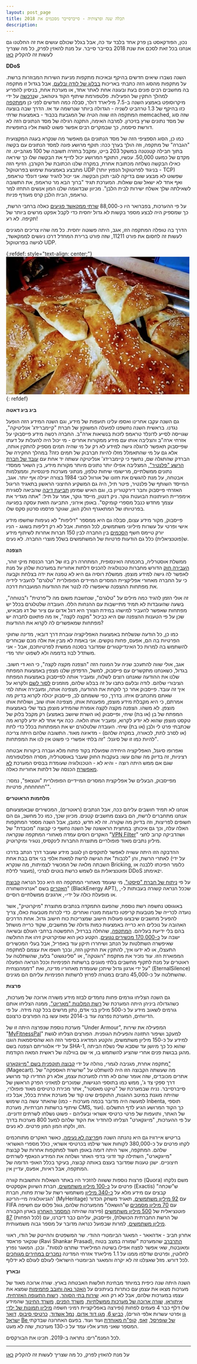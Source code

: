 ```yaml
---
layout: post_page
title: תכלה שנה ופרצותיה - סייברסייבר מסכמים את 2018
description: 
---
```


נכון, הפודקאסט בן פרק אחד בלבד עד כה, אבל בגלל שכולם עושים את זה החלטנו גם אנחנו בכל זאת לסכם את שנת 2018 בסייבר סייבר. על מנת להאזין לפרק, כל מה שצריך לעשות זה להקליק [כאן](https://podcasti.co/minisites/cyber/?name=2019-01-07_tagmp3_hyha3zkdo1sd.mp3)

**DDoS**

השנה נשברו שיאים חדשים בהיקף ובאיכות מתקפות מניעת השירות המבוזרות ברשת. על מתקפות מהסוג הזה כתבתי באריכות [בבלוג של לודה ובלעם](https://tech.b48.club/2018/03/03/what-is-dos-and-what-is-ddos.html), אבל בגדול זו מתקפה בה מחשבים רבים פונים בעת ובעונה אחת לאתר אחד, או מערכת אחת, בניסיון להפריע למהלך התקין של הפעילות. פלטפורמת שיתוף הקוד גיטהאב, ש[נרכשה](https://news.microsoft.com/2018/06/04/microsoft-to-acquire-github-for-7-5-billion/) על ידי מיקרוסופט באמצע השנה ב-7.5 מיליארד דולר, סבלה כמה חודשים לפני כן מ[מתקפה](https://www.wired.com/story/github-ddos-memcached/) כזו בהיקף של 1.3 טרהביט לשניה - הגדולה ביותר שנרשמה עד אז. הדרך שבה בוצעה המתקפה הזו שווה הטיה של המגבעת בכבוד - באמצעות שרתי memcached, שזה סוג של מסד נתונים שרץ בזיכרון. למרבה האימה, התקנה רגילה של מסד הנתונים הזה לא דורשת סיסמה, כך שבמקרים רבים אפשר פשוט לגשת אליו בחופשיות. 

כמו כן, הסוג הספציפי הזה של מסד הנתונים גם מאפשר מה שנקרא בעגה המקצועית "הגברה" של מתקפה, וזה הולך בערך ככה: תוקף מרושע פונה למסד הנתונים עם בקשה בתוך חבילה קטנטנה במשקל 203 בייט, ומקבל בחזרה תשובה של 100 מגהבייט. זה מקדם של כמעט 50,000. עכשיו, התוקף המרושע יכול לזייף את הבקשה שלו כך שיראה כאילו הבקשה נשלחה מכתובת אחרת, במקרה שלנו הכתובת של הקורבן. הזיוף הזה מתבצע באמצעות שימוש בפרוטוקול UDP (בניגוד לפרוטוקול הנפוץ יותר - TCP) שפשוט לא מבצע שום בדיקה לגבי תוכן הבקשה. אני יכול להגיד שאני דונלד טראמפ, ואף אחד לא ישאל שום שאלות. המערכת תגיד "ברוך הבא מר טראמפ, את התשובה לשאילתה שלך אשלח ישירות לבית הלבן". מכיוון שבדוגמה שלנו המון אנשים התחזו למר טראמפ, הבית הלבן קרס מעודף פניות.

 על פי ההערכות, בפברואר היו כ-88,000 [שרתי ממקאשד פגיעים](https://threatpost.com/misconfigured-memcached-servers-abused-to-amplify-ddos-attacks/130150/) כאלה ברחבי הרשת, כך שמספיק היה לבצע מספר בקשות לא גדול יחסית כדי לקבל אפקט מרשים ביותר של תקיפה. לא רע!

הדרך בה טופלה המתקפה הזו, אגב, היתה פשוטה יחסית. כל מה שהיו צריכים המגינים לעשות זה לחסום את פורט 11211, שזה פורט ברירת המחדל דרכו ניגשים לממקאשד, לגישה בפרוטוקול UDP. 

{:refdef: style="text-align: center;"}
![fatair](/img/2019-01-08-00.jpg)
{: refdef}

**ביג ביג דאטה**

גם השנה עקבו אחרינו ואספו עלינו תועפות של מידע, וגם השנה המידע הזה הופעל נגדנו. בראשית השנה נחשפנו לפועלה המשוקץ של חברת "קיימברידג' אנליטיקה", שגוייסה לסייע לדונלד טראמפ לזכות בנשיאות ארה"ב. החברה רכשה מידע פייסבוקי על אזרחי ארה"ב והצליבה אותו עם מידע ממקורות אחרים - מי יכול היה להעלות על דעתו שפייסבוק תאפשר לרוגלה גישה למידע לא רק על מי שהיה תמים מספיק להתקין אותה, אלא גם על מי שהתאמלל מזלו להיות חברבוק של תמים כזה? במהלך החקירה של הברדק שהתגלה שם, נחשף כי קיימברידג' אנליטיקה עשתה יד אחת עם [עובד של חברת הרשע "פלנטיר"](https://www.nytimes.com/2018/03/27/us/cambridge-analytica-palantir.html), המצליבה אפילו יותר נתונים מיותר מקורות מידע, בין השאר ממסדי נתונים ממשלתיים, מרישומי שיחות טלפון, מנתוני מערכות פיננסיות, וממצלמות אבטחה, על מנת להגשים את חזונו של אורוול לגבי 1984 בצורה יעילה אף יותר. אגב, המייסד השותף של פלנטיר, פיטר תיל, היה גם המשקיע החיצוני הראשון בתאגיד הריגול האזרחי פייסבוק וחבר דירקטוריון בו, וגם האיש שמימן [תביעת דיבה](http://room404.net/?p=69620) שהביאה לסגירת אימפריית העיתונות הבועטת גוקר. ניק דנטון, מייסד גוקר, אמר על תיל: "אתה מגדיר את עצמך מחדש כנבל מספרי קומיקס". באופן אירוני, התביעה הזאת עסקה בפגיעה בפרטיותו של המתאגרף הולק הוגן, שגוקר פרסמו סרטון סקס שלו.

פייסבוק, מקור מידע עצום, סבלה גם היא ממספר "דליפות" לא נעימות שחשפו מידע אישי ופרטי על עשרות מיליוני משתמשים, לכל הפחות. אבל לא רק דליפות בשוגג -  הניו יורק טיימס חשף [הסכמים](https://www.nytimes.com/2018/12/18/technology/facebook-privacy.html) בין החברה לבין 150 חברות אחרות לשיתוף מידע ש(פוטנציאלית) כלל גם הודעות פרטיות של המשתמשים בשלל מוצרי החברה. לא נעים.

**הצפנה**

ממשלת אוסטרליה, בחכמתה האינסופית, המתחרה רק בזו של חבר הכנסת מיקי זוהר, [העבירה חוק](https://www.bloomberg.com/news/articles/2018-12-06/australia-moves-toward-passing-law-targeting-whatsapp-signal) הדורש מחברות טכנולוגיה להכניס דלתות אחוריות במערכות שלהן על מנת לאפשר לה גישה למידע מוצפן. ממשלת רוסיה גם היא לא טמנה את ידה בצלחת וקבעה כי על החברה מאחורי אפליקציית המסרים המיידים הפופולרית "טלגרם" להעביר לידיה את מפתחות ההצפנה שיאפשרו לה לנטר את ההודעות המועברות דרכה. 

זה אולי הזמן להגיד כמה מילים על "טלגרם", שנחשבת משום מה ל"פרטית" ו"בטוחה", בשעה שהעובדות לא תמיד מתיישבות עם ההנחות הללו. העובדה שלטלגרם בכלל יש מפתחות שאפשר להעביר למישהו במידת הצורך היא דגל אדום עם ציור של דג מבאיש, שכן על פי הטענות ההצפנה שם היא כביכול "מקצה לקצה", אז מה פתאום לחברה יש מפתחות שמאפשרים לה לקרוא את ההודעות? 

כמו כן, כל הודעה שנשלחת באמצעות האפליקציה עוברת דרך דובאי, מדינה שחוקי הפרטיות בה הם, אפעס, פחות נוקשים. אני באמת לא מבין את אלה מכם שבוחרים להשתמש בה למרות כל האינדיקטורים שמדובר בסכנה ממשית לפרטיותכם, אבל - אני משתדל לבוז בדממה ולא לשפוט יותר מדי.

אגב, אולי שווה להתעכב שניה על המונח הזה "הצפנה מקצה לקצה", כי הוא די חשוב. בגדול, כשאנחנו מתקשרים עם פייסבוק, למשל, הדפדפן שלנו מצפין באמצעות המפתח שלנו את ההודעה שאנחנו רוצים לשלוח, ומעביר אותה לפייסבוק באמצעות המפתח הציבורי שלהם. לודה ובלעם כתבו על זה בבלוג שלהם, מוזמנים [לסור לשם](https://tech.b48.club/2018/01/27/how-https-works.html) ולקרוא על איך זה עובד. פייסבוק אחר כך לוקחת את ההודעה, מצפינה אותה, ומעבירה אותה למי שאתם מתכתבים איתו. בדרך, כפי ששמתם לב, פייסבוק יכולה לקרוא בדיוק מה אמרתם, כי היא מקבלת מידע מוצפן, מפענחת אותו, מצפינה אותו שוב, ושולחת אותו מוצפן. לא משהו. הצפנה מקצה לקצה אומרת שהמידע מוצפן בצד שלי באמצעות המפתח של בן (או בת) שיחי, ופייסבוק (או השרת שיושב באמצע) רק מקבל בלוק של טקסט מוצפן שהוא לא יודע לקרוא, ומעביר אותו הלאה. ככה אף אחד לא יודע לקרוא מה שכתבתי פרט לי ולבן (או בת) שיחי. העובדה שלטלגרם יש את המפתחות בכלל כדי לתת (או לסרב לתת, לכאורה, במקרה שלהם) - מדאיגה מאוד. התשובה שלהם היתה צריכה להיות כמו זו של סיגנל: "זה בלתי אפשרי כי פשוט אין לנו את המפתחות".

ואפרופו סיגנל, האפליקציה היחידה שפועלת בקוד פתוח מלא ועברה ביקורות אבטחה רציניות, זה בדיוק מה שהם עשו: בעקבות החוק שעבר באוסטרליה, מסרה הפלטפורמה שגם אם ממש היתה רוצה - והיא לא - הטכנולוגיה שעומדת בבסיס המערכת [לא מאפשרת](https://qz.com/1497092/the-signal-encrypted-app-service-wont-comply-with-australias-assistance-and-access-bill/) הכנסה של דלתות אחוריות כאלה.

מפייסבוק, הבעלים של אפליקצית המסרים המיידיים הפופולרית "ווטצאפ", נמסר: "חחחחחח, פרטיות".

**מלחמות הראוטרים**

אנחנו לא תמיד חושבים עליהם ככה, אבל הנתבים (ראוטרים), המכשירים שבאמצעותם אנחנו מתחברים לרשת, הם בעצם מחשבים קטנים. מכיוון שכך, כמו כל מחשב, גם הם חשופים לפריצות, וזה בדיוק מה שקורה. זה לא חדש, כמובן, אבל השנה מספר המתקפות האלה עלה, וכך גם איכותן: במחצית הראשונה של השנה נחשף כי קבוצה "מכובדת" של האקרים רוסים עמדה מאחורי המתקפה שנקראה "[VPN Filter](http://www.dslreports.com/shownews/Russian-VPN-Filter-Malware-Much-Worse-Than-Previously-Believed-141976)" ושהדביקה קרוב לחצי מיליון נתבים מאוד פופולריים מתוצרת החברות לינקסיס, נטגיר ומיקרוטיק. 

ההדבקה הזו היתה עשויה לאפשר לתוקפים הן לגנוב מידע שעובר דרך הנתב בדרכו לאתרי הרשת, והן "לכבות" את הגישה לרשת למאות אלפי בני אדם בבת אחת (על ידי השבתה מלאה של המכשיר לצמיתות, מה שנקרא Bricking, כלומר הפיכתו ללבנה או מעצור לדלת), ופוטנציאלית גם לשמש כרשת בוטים לצרכי DDoS אימתנzי.

על פי [ניתוח של חברת "סיסקו"](https://blog.talosintelligence.com/2018/05/VPNFilter.html), מי שעומד מאחורי המתקפה הזו היא ככל הנראה [קבוצת האקרים](https://www.kaspersky.com/resource-center/threats/blackenergy) בשם "אנרגיהשחורה" (BlackEnergy APT), שככל הנראה קשורה בעבותות ל-, או מופעלת כולה על ידי-, ארגונים ממשלתיים רוסיים.

באוגוסט נחשפה רשת נוספת, שהפעם התמקדה בנתבים מתוצרת "מיקרוטיק", אשר נועדה לכרייה של מטבעות קריפטו כדוגמת מונרו ואחרים. כדי לכרות מטבעות כאלו, צריך להפעיל מחשבים שיבצעו פעולות חישוב שמצריכות כוח חישוב גדול. אחת הדרכים האהובה על נוכלים היא כרייה באמצעות כמות גדולה של מחשבים, שקוד כרייה מושתל בהם בלי ידיעת בעליהם. [המתקפה](https://securityaffairs.co/wordpress/76084/hacking/mikrotik-routers-cryptomining.html), שהחלה בברזיל, התפשטה ברחבי העולם ובשיאה ישבה על [כ-170,000 מכשירים נגועים](https://www.osradar.com/cryptojacking-campaign-infected-170000-mikrotik-routers/). הקטע כאן הוא שמיקרוטיק זיהו את החולשה שאיפשרה השתלטות על הנתב ושיחררו תיקון עוד באפריל, אבל בעלי המכשירים התעצלו, או לא ידעו איך, להתקין את התיקון הזה, ובכך חשפו את עצמם למתקפה המפוארת הזו. עוד נזכיר את מתקפת "רוגטקה", או "סלינגשוט" בלעז, שהשתלטה על ראוטרים על מנת לתקוף מחשבים בלתי מוגנים ברשתות הפנימיות וככל הנראה הופעלה על ידי ארגון גדול שיתכן שעומדת מאחוריו מדינה, ואת "דממהנצחית" (EternalSilence) שהשתלטה על כ-45,000 נתבים במטרה לפרוץ לרשתות הפנימיות עליהם הם מגינים.

**פרצות**

גם השנה הצליחו גורמים פחות נחמדים לבזוז מידע משורה ארוכה של מערכות, כשהגדולה ביניהן היתה המערכת של [רשת המלונות "מאריוט"](https://www.bloomberg.com/news/articles/2018-11-30/marriott-found-unauthorized-starwood-database-access-since-2014-jp3xbq64), ממנה הצליחו אותם גורמים לשאוב מידע על כ-500 מיליון בני אדם, נתון מרשים בכל קנה מידה. על פי הדיווחים, המערכת נפרצה עוד ב-2014 ומאז עשו בה הפורצים כרצונם.

מערכת נוספת שנפרצה היתה זו של "Under Armour", המפעילה את שירות "[MyFitnessPal](https://slate.com/technology/2018/03/myfitnesspal-hack-under-armour-data-breach.html)" למעקב ושיפור התזונה והפעילות הגופנית. הפורצים הצליחו לגשת למידע על כ-150 מיליון משתמשים, והקטע המדאיג בסיפור הזה הוא שהסיסמאות הוגנו על ידי אלגוריתם הצפנה בשם SHA-1, שהוא כל כך מיושן עד שסבא שלי נשלח הביתה מהגן בבושת פנים אחרי שהציע להשתמש בו, אי שם בווילנה של ראשית המאה הקודמת.

מתקפה אחרת, מגניבה לגמרי, נוהלה על ידי [קבוצה תוקפנית בשם "מייגקארט"](https://www.clearskysec.com/magecart/) (Magecart). מה שעשתה הקבוצה הזו היה להשתלט על "שרשרת האספקה" של אתרים מכובדים, שזה אומר שהם לא חדרו למערכות עצמן, אלא רק החדירו קוד מרושע דרך ספקי צד ג', ממש כמו בתוספי הנגישות, שמוכרים למאזיני הפרק הראשון של סייברסייבר. נניח שבמערכת של "טיקט מאסטר", אתר מכירת כרטיסים מאוד פופולרי, שהיתה מוגנת במיטב ההגנות, התוקפים שינו קוד של מערכת אחרת בכלל, אבל כזו שהאתר עשה בה שימוש (למעשה היה מדובר בכמה מערכות - כמו Inbenta, תוספי שיתוף ברשתות חברתיות, מערכת CMS, ועוד). כך הקוד המרושע הגיע לדף התשלום של האתר, ותועפות של פרטי כרטיסי אשראי ובעליהם - פשוט נשלחו לשרתים זדוניים. על פי ההערכות, "מייגקארט" הצליחו להחדיר את הקוד שלהם למעל 800 מערכות בדרך הזו, ולקחו המון המון פרטים. לא נעים.

בריטיש איירוויז גם היא נהנתה השנה מ[פריצה לא נעימה](https://www.telegraph.co.uk/business/2018/09/06/british-airways-hacked-380000-sets-payment-details-stolen/), כאשר האקרים מתוחכמים לקחו פרטים על כ-380,000 לקוחות אשר שילמו בכרטיסי אשראי, כולל מספרי האשראי שלהם. המתקפה, אשר היתה דומה באופן חשוד למתקפות אחרות של קבוצת "מייגקארט", השתילה קוד זדוני בדפי האתר ושלחה את המידע הנאסף לשרתים חיצוניים. ישנן טענות שמדובר בעצם באותה קבוצה, בעיקר בכלל האופי הדומה של המתקפה, אבל ראיות, אפעס, עדיין אין.

פרצות נוספות ששווה להזכיר היו באתר השאלות והתשובות קוורה (Quora) משם נלקחו פרטים על [כ-100 מיליון משתמשים](https://www.grahamcluley.com/quora-hacked/), חברת השיווק אקסקטיס (Exactis) ש"שכחה" קבצים עם מידע מלא על [כ-340 מיליון](https://www.wired.com/story/exactis-database-leak-340-million-records/) משתמשי רשת על שרת פתוח, חברת הגניאולוגיה מיי-הריטג' (MyHeritage) עם [92 מיליון משתמשים](https://www.marketwatch.com/story/myheritage-dna-site-hack-reveals-risks-associated-with-genealogy-sites-2018-06-06), תאגיד משחק הכדור FIFA עם [70 מיליון מסמכים](https://www.computerworlduk.com/security/fifa-hack-threatens-further-embarrassment-footballs-governing-body-3686106/) ש"הושאלו" מהמערכות שלהם, גוגל פלוס עם חשיפה פוטנציאלית של [500 מיליון משתמשים](https://www.csoonline.com/article/3312636/security/rip-google-plus-shutdown-announced-after-api-bug-exposes-500000-users-details.html) (פירצה שהיתה [המסמר האחרון](https://www.blog.google/technology/safety-security/project-strobe/?mod=article_inline) בארון הקבורה של הרשת החברתית הכושלת), ופייסבוק, עליהם כבר דיברנו, עם (לכל הפחות) [87](https://abcnews.go.com/US/87-million-facebook-users-find-personal-data-breached/story?id=54334187)[ מיליון משתמשים](https://abcnews.go.com/US/87-million-facebook-users-find-personal-data-breached/story?id=54334187), למרות שבפועל כנראה מדובר על מספר גבוה משמעותית.

אחרון חביב - אדהאאר - המאגר הביומטרי ההודי. שר המשפטים וההייטק של הודו, ראווי שנקאר פראסד (Ravi Shankar Prasad), [התרברב](https://www.hindustantimes.com/india-news/aadhaar-database-be-hacked-in-even-a-billion-attempts-ravi-shankar-prasad/story-GZNUitYZuONmcLlfPhckHI.html) שהמערכת "שמורה במצב בטוח ומאובטח, שאי אפשר לפצח אפילו בשיטה המיליארד שתרצו לנסות". ובכן. המאגר נפרץ לחלוטין, ופרטים שדלפו ממנו על 1.1 מיליארד אזרחי המדינה [נמכרים במחירים מגוחכים](https://www.tribuneindia.com/news/nation/rs-500-10-minutes-and-you-have-access-to-billion-aadhaar-details/523361.html) לכל דורש. מזל שאצלנו זה לא יקרה והמאגר הביומטרי הישראלי לעולם לעולם לא ידלוף.

**ובארץ**

השנה היתה שנה כיפית במיוחד מבחינת חולשות האבטחה בארץ. שורה ארוכה מאוד של מערכות מצאו את עצמן עם כותרות בעיתונים על [האקר נאה וחובב פחמימות](https://www.calcalist.co.il/local/articles/0,7340,L-3750336,00.html) שמצא את עצמו במערכות שלהם, אבל לא רק הוא. [שירות בתי הסוהר](http://room404.net/?p=74396#1), [רשות התעופה האזרחית](https://tech.b48.club/2018/06/01/caa-breach-anatomy.html), [איתוראן](https://www.gov.il/he/Departments/news/ituran_violation), [שורה ארוכה של מערכות ממשלתיות](https://www.globes.co.il/news/article.aspx?did=1001247374), [משרד הפנים](https://www.mako.co.il/nexter-internet/security/Article-28f8ff44705d061006.htm), [משרד החינוך](https://www.haaretz.co.il/captain/net/.premium-1.6292134) שהמידע שלו דלף כבר 4 פעמים לפחות (ופירצה באפליקציית רמיני חשפה [מיליון תמונות של ילדי גן](https://www.themarker.com/technation/1.5889107) ופרטי עשרות אלפי הורים), [כביש 6](https://www.themarker.com/technation/1.6430009), [מגן דוד אדום](https://www.themarker.com/1.6555573), [נמל אשדוד](https://www.globes.co.il/news/article.aspx?did=1001247374), [כרטיסי סיבוס](https://www.calcalist.co.il/internet/articles/0,7340,L-3739984,00.html), [דואר ישראל](https://www.mako.co.il/nexter-internet/Article-8f235455be28761006.htm) [Be של שופרסל](https://www.haaretz.co.il/captain/net/.premium-1.6760328), [זאפ](https://www.globes.co.il/news/article.aspx?did=1001225601), [קופ"ח מאוחדת](https://www.themarker.com/technation/1.6613082) ועוד ועוד. בפעם האחרונה שבדקתי המספר שאני מודע אליו עמד על כ-130 מערכות, שזה לא מעט.

לכל המנמ"רים: נתראה ב-2019. תכינו את הבורקסים.

---

על מנת להאזין לפרק, כל מה שצריך לעשות זה להקליק [כאן](https://podcasti.co/minisites/cyber/?name=2019-01-07_tagmp3_hyha3zkdo1sd.mp3)

